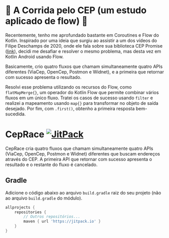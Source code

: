 # 🏁 A Corrida pelo CEP (um estudo aplicado de flow) 🏁

Recentemente, tenho me aprofundado bastante em Coroutines e Flow do Kotlin. Inspirado por uma ideia que surgiu ao assistir a um dos vídeos do Filipe Deschamps de 2020, onde ele fala sobre sua biblioteca CEP Promise ([link](https://lnkd.in/dFFAmrKw)), decidi me desafiar e resolver o mesmo problema, mas desta vez em Kotlin Android usando Flow.

Basicamente, crio quatro fluxos que chamam simultaneamente quatro APIs diferentes (ViaCep, OpenCep, Postmon e Widnet), e a primeira que retornar com sucesso apresenta o resultado.

Resolvi esse problema utilizando os recursos do Flow, como `flatMapMerge{}`, um operador do Kotlin Flow que permite combinar vários fluxos em um único fluxo. Tratei os casos de sucesso usando `filter` e realizei a mapeamento usando `map{}` para transformar no objeto de saída desejado. Por fim, com `.first()`, obtenho a primeira resposta bem-sucedida.

# CepRace [![JitPack](https://jitpack.io/v/EASY-CODES/ceprace.svg)](https://jitpack.io/#EASY-CODES/ceprace)

CepRace cria quatro fluxos que chamam simultaneamente quatro APIs (ViaCep, OpenCep, Postmon e Widnet) diferentes que buscam endereços através do CEP. A primeira API que retornar com sucesso apresenta o resultado e o restante do fluxo é cancelado.

## Gradle

Adicione o código abaixo ao arquivo `build.gradle` raiz do seu projeto (não ao arquivo `build.gradle` do módulo).

```gradle
allprojects {
    repositories {
        // Outros repositórios...
        maven { url 'https://jitpack.io' }
    }
}
